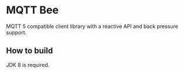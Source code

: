 # MQTT Bee

MQTT 5 compatible client library with a reactive API and back pressure support.

## How to build

JDK 8 is required.